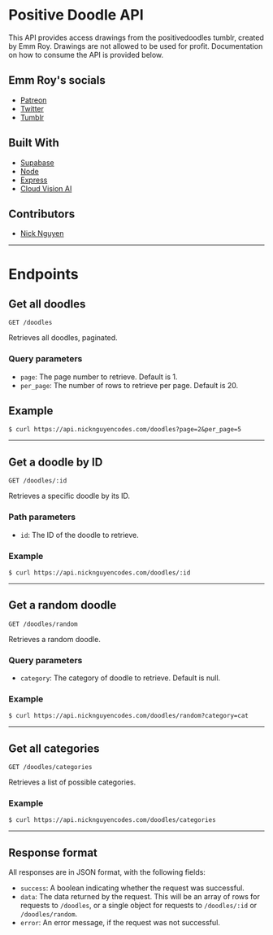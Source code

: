 # Positive Doodle API

This API provides access drawings from the positivedoodles tumblr, created by Emm Roy. Drawings are not allowed to be used for profit. Documentation on how to consume the API is provided below.

## Emm Roy's socials
 - [Patreon](https://www.patreon.com/emmnotemma)
 - [Twitter](https://twitter.com/emmnotemma)
 - [Tumblr](https://positivedoodles.tumblr.com/)

## Built With
 - [Supabase](https://supabase.com/)
 - [Node](https://nodejs.org/en/)
 - [Express](https://expressjs.com/)
 - [Cloud Vision AI](https://cloud.google.com/vision)

## Contributors 
 - [Nick Nguyen](https://github.com/nguyennick197)

---

# Endpoints

## Get all doodles        

`GET /doodles`

Retrieves all doodles, paginated.

### Query parameters

- `page`: The page number to retrieve. Default is 1.
- `per_page`: The number of rows to retrieve per page. Default is 20.

## Example

`$ curl https://api.nicknguyencodes.com/doodles?page=2&per_page=5`

---

## Get a doodle by ID

`GET /doodles/:id`

Retrieves a specific doodle by its ID.

### Path parameters

- `id`: The ID of the doodle to retrieve.

### Example

`$ curl https://api.nicknguyencodes.com/doodles/:id`

---

## Get a random doodle

`GET /doodles/random`

Retrieves a random doodle.

### Query parameters

- `category`: The category of doodle to retrieve. Default is null.

### Example

`$ curl https://api.nicknguyencodes.com/doodles/random?category=cat`

---

## Get all categories

`GET /doodles/categories`

Retrieves a list of possible categories.

### Example

`$ curl https://api.nicknguyencodes.com/doodles/categories`

---

## Response format

All responses are in JSON format, with the following fields:

- `success`: A boolean indicating whether the request was successful.
- `data`: The data returned by the request. This will be an array of rows for requests to `/doodles`, or a single object for requests to `/doodles/:id` or `/doodles/random`.
- `error`: An error message, if the request was not successful.



